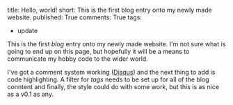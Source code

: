 title: Hello, world!
short: This is the first blog entry onto my newly made website.
published: True
comments: True
tags:
- update

This is the first _blog_ entry onto my newly made website. I'm not sure what is going to end up on this page, but hopefully it will be a means to communicate my hobby code to the wider world.

I've got a comment system working ([Disqus][disqus]) and the next thing to add is code highlighting. A filter for _tags_ needs to be set up for all of the blog conntent and finally, the style could do with some work, but this is as nice as a v0.1 as any.

[disqus]: http://disqus.com "Disqus commenting" 
